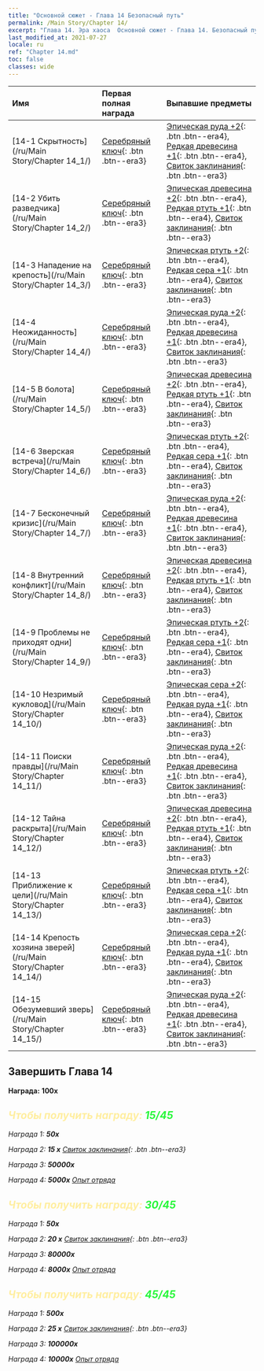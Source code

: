 ```yaml
---
title: "Основной сюжет - Глава 14 Безопасный путь"
permalink: /Main Story/Chapter 14/
excerpt: "Глава 14. Эра хаоса  Основной сюжет - Глава 14. Безопасный путь"
last_modified_at: 2021-07-27
locale: ru
ref: "Chapter 14.md"
toc: false
classes: wide
---
```


  | Имя |  Первая полная награда | Выпавшие предметы |
  |:------------|:------------|:------------| 
  | [14-1 Скрытность](/ru/Main Story/Chapter 14_1/) | [Серебряный ключ](/ItemsRU/con_693/){: .btn .btn--era3} | [Эпическая руда +2](/ItemsRU/mat_47/){: .btn .btn--era4}, [Редкая древесина +1](/ItemsRU/mat_41/){: .btn .btn--era4}, [Свиток заклинания](/ItemsRU/con_694/){: .btn .btn--era3} |
  | [14-2 Убить разведчика](/ru/Main Story/Chapter 14_2/) | [Серебряный ключ](/ItemsRU/con_693/){: .btn .btn--era3} | [Эпическая древесина +2](/ItemsRU/mat_48/){: .btn .btn--era4}, [Редкая ртуть +1](/ItemsRU/mat_42/){: .btn .btn--era4}, [Свиток заклинания](/ItemsRU/con_694/){: .btn .btn--era3} |
  | [14-3 Нападение на крепость](/ru/Main Story/Chapter 14_3/) | [Серебряный ключ](/ItemsRU/con_693/){: .btn .btn--era3} | [Эпическая ртуть +2](/ItemsRU/mat_49/){: .btn .btn--era4}, [Редкая сера +1](/ItemsRU/mat_43/){: .btn .btn--era4}, [Свиток заклинания](/ItemsRU/con_694/){: .btn .btn--era3} |
  | [14-4 Неожиданность](/ru/Main Story/Chapter 14_4/) | [Серебряный ключ](/ItemsRU/con_693/){: .btn .btn--era3} | [Эпическая руда +2](/ItemsRU/mat_47/){: .btn .btn--era4}, [Редкая древесина +1](/ItemsRU/mat_41/){: .btn .btn--era4}, [Свиток заклинания](/ItemsRU/con_694/){: .btn .btn--era3} |
  | [14-5 В болота](/ru/Main Story/Chapter 14_5/) | [Серебряный ключ](/ItemsRU/con_693/){: .btn .btn--era3} | [Эпическая древесина +2](/ItemsRU/mat_48/){: .btn .btn--era4}, [Редкая ртуть +1](/ItemsRU/mat_42/){: .btn .btn--era4}, [Свиток заклинания](/ItemsRU/con_694/){: .btn .btn--era3} |
  | [14-6 Зверская встреча](/ru/Main Story/Chapter 14_6/) | [Серебряный ключ](/ItemsRU/con_693/){: .btn .btn--era3} | [Эпическая ртуть +2](/ItemsRU/mat_49/){: .btn .btn--era4}, [Редкая сера +1](/ItemsRU/mat_43/){: .btn .btn--era4}, [Свиток заклинания](/ItemsRU/con_694/){: .btn .btn--era3} |
  | [14-7 Бесконечный кризис](/ru/Main Story/Chapter 14_7/) | [Серебряный ключ](/ItemsRU/con_693/){: .btn .btn--era3} | [Эпическая руда +2](/ItemsRU/mat_47/){: .btn .btn--era4}, [Редкая древесина +1](/ItemsRU/mat_41/){: .btn .btn--era4}, [Свиток заклинания](/ItemsRU/con_694/){: .btn .btn--era3} |
  | [14-8 Внутренний конфликт](/ru/Main Story/Chapter 14_8/) | [Серебряный ключ](/ItemsRU/con_693/){: .btn .btn--era3} | [Эпическая древесина +2](/ItemsRU/mat_48/){: .btn .btn--era4}, [Редкая ртуть +1](/ItemsRU/mat_42/){: .btn .btn--era4}, [Свиток заклинания](/ItemsRU/con_694/){: .btn .btn--era3} |
  | [14-9 Проблемы не приходят одни](/ru/Main Story/Chapter 14_9/) | [Серебряный ключ](/ItemsRU/con_693/){: .btn .btn--era3} | [Эпическая ртуть +2](/ItemsRU/mat_49/){: .btn .btn--era4}, [Редкая сера +1](/ItemsRU/mat_43/){: .btn .btn--era4}, [Свиток заклинания](/ItemsRU/con_694/){: .btn .btn--era3} |
  | [14-10 Незримый кукловод](/ru/Main Story/Chapter 14_10/) | [Серебряный ключ](/ItemsRU/con_693/){: .btn .btn--era3} | [Эпическая сера +2](/ItemsRU/mat_50/){: .btn .btn--era4}, [Редкая руда +1](/ItemsRU/mat_40/){: .btn .btn--era4}, [Свиток заклинания](/ItemsRU/con_694/){: .btn .btn--era3} |
  | [14-11 Поиски правды](/ru/Main Story/Chapter 14_11/) | [Серебряный ключ](/ItemsRU/con_693/){: .btn .btn--era3} | [Эпическая руда +2](/ItemsRU/mat_47/){: .btn .btn--era4}, [Редкая древесина +1](/ItemsRU/mat_41/){: .btn .btn--era4}, [Свиток заклинания](/ItemsRU/con_694/){: .btn .btn--era3} |
  | [14-12 Тайна раскрыта](/ru/Main Story/Chapter 14_12/) | [Серебряный ключ](/ItemsRU/con_693/){: .btn .btn--era3} | [Эпическая древесина +2](/ItemsRU/mat_48/){: .btn .btn--era4}, [Редкая ртуть +1](/ItemsRU/mat_42/){: .btn .btn--era4}, [Свиток заклинания](/ItemsRU/con_694/){: .btn .btn--era3} |
  | [14-13 Приближение к цели](/ru/Main Story/Chapter 14_13/) | [Серебряный ключ](/ItemsRU/con_693/){: .btn .btn--era3} | [Эпическая ртуть +2](/ItemsRU/mat_49/){: .btn .btn--era4}, [Редкая сера +1](/ItemsRU/mat_43/){: .btn .btn--era4}, [Свиток заклинания](/ItemsRU/con_694/){: .btn .btn--era3} |
  | [14-14 Крепость хозяина зверей](/ru/Main Story/Chapter 14_14/) | [Серебряный ключ](/ItemsRU/con_693/){: .btn .btn--era3} | [Эпическая сера +2](/ItemsRU/mat_50/){: .btn .btn--era4}, [Редкая руда +1](/ItemsRU/mat_40/){: .btn .btn--era4}, [Свиток заклинания](/ItemsRU/con_694/){: .btn .btn--era3} |
  | [14-15 Обезумевший зверь](/ru/Main Story/Chapter 14_15/) | [Серебряный ключ](/ItemsRU/con_693/){: .btn .btn--era3} | [Эпическая руда +2](/ItemsRU/mat_47/){: .btn .btn--era4}, [Редкая древесина +1](/ItemsRU/mat_41/){: .btn .btn--era4}, [Свиток заклинания](/ItemsRU/con_694/){: .btn .btn--era3} |


## Завершить Глава 14

 **Награда:**  **100x** <i class="fas fa-gem"/>



## <span style="color: #ffeea0">Чтобы получить награду: </span><span style="color: #27f73a">15/45</span>

 Награда 1:  **50x** <i class="fas fa-gem"/>

 Награда 2: **15 x** [Свиток заклинания](/ItemsRU/con_694/){: .btn .btn--era3}

 Награда 3:  **50000x** <i class="fas fa-coins"/>

 Награда 4:  **5000x** [Опыт отряда](/ItemsRU/con_902/)



## <span style="color: #ffeea0">Чтобы получить награду: </span><span style="color: #27f73a">30/45</span>

 Награда 1:  **50x** <i class="fas fa-gem"/>

 Награда 2: **20 x** [Свиток заклинания](/ItemsRU/con_694/){: .btn .btn--era3}

 Награда 3:  **80000x** <i class="fas fa-coins"/>

 Награда 4:  **8000x** [Опыт отряда](/ItemsRU/con_902/)



## <span style="color: #ffeea0">Чтобы получить награду: </span><span style="color: #27f73a">45/45</span>

 Награда 1:  **500x** <i class="fas fa-gem"/>

 Награда 2: **25 x** [Свиток заклинания](/ItemsRU/con_694/){: .btn .btn--era3}

 Награда 3:  **100000x** <i class="fas fa-coins"/>

 Награда 4:  **10000x** [Опыт отряда](/ItemsRU/con_902/)

